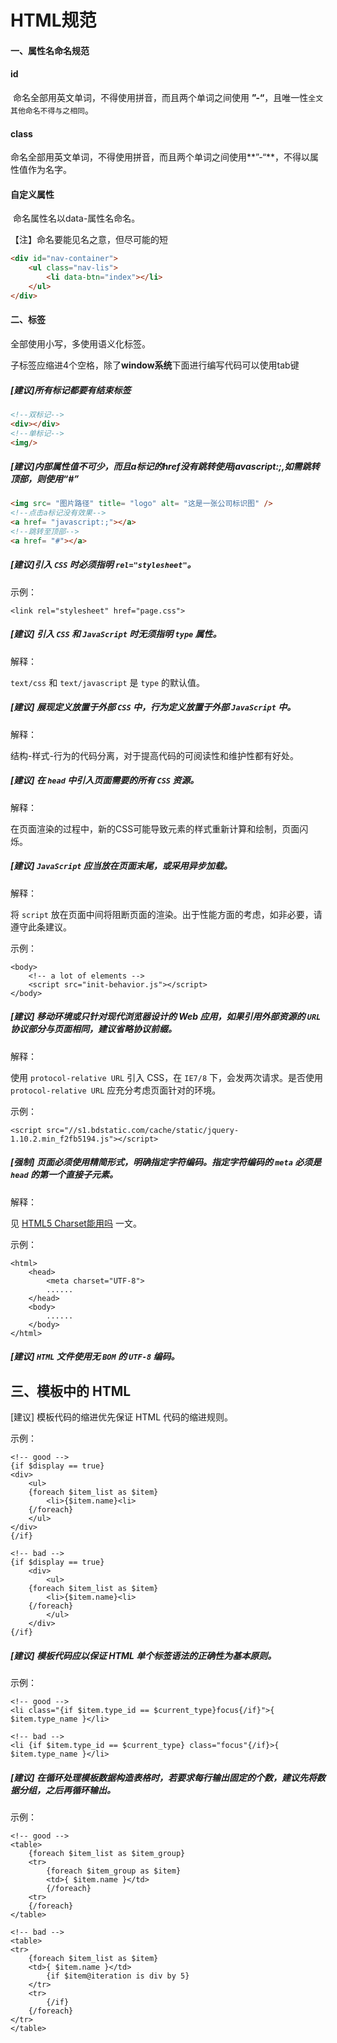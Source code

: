# HTML规范

#### 一、属性名命名规范

#### id

​    命名全部用英文单词，不得使用拼音，而且两个单词之间使用 **”-“**，且唯一性`全文其他命名不得与之相同`。

#### class

​	命名全部用英文单词，不得使用拼音，而且两个单词之间使用**”-“**，不得以属性值作为名字。

#### 自定义属性

​	命名属性名以data-属性名命名。

【注】命名要能见名之意，但尽可能的短

~~~html
<div id="nav-container">
    <ul class="nav-lis">
        <li data-btn="index"></li>
    </ul>
</div>
~~~

#### 二、标签

全部使用小写，多使用语义化标签。

子标签应缩进4个空格，除了**window系统**下面进行编写代码可以使用tab键

##### [建议]所有标记都要有结束标签

~~~html
<!--双标记-->
<div></div>
<!--单标记-->
<img/>

~~~

##### [建议]内部属性值不可少，而且a标记的**href**没有跳转使用**javascript:;**,如需跳转顶部，则使用“#”

~~~html
<img src= "图片路径" title= "logo" alt= "这是一张公司标识图" />
<!--点击a标记没有效果-->
<a href= "javascript:;"></a>
<!--跳转至顶部-->
<a href= "#"></a>
~~~

##### [建议]引入 `CSS` 时必须指明 `rel="stylesheet"`。

示例：

```
<link rel="stylesheet" href="page.css">
```

##### [建议] 引入 `CSS` 和 `JavaScript` 时无须指明 `type` 属性。

解释：

`text/css` 和 `text/javascript` 是 `type` 的默认值。

##### [建议] 展现定义放置于外部 `CSS` 中，行为定义放置于外部 `JavaScript` 中。

解释：

结构-样式-行为的代码分离，对于提高代码的可阅读性和维护性都有好处。

##### [建议] 在 `head` 中引入页面需要的所有 `CSS` 资源。

解释：

在页面渲染的过程中，新的CSS可能导致元素的样式重新计算和绘制，页面闪烁。

##### [建议] `JavaScript` 应当放在页面末尾，或采用异步加载。

解释：

将 `script` 放在页面中间将阻断页面的渲染。出于性能方面的考虑，如非必要，请遵守此条建议。

示例：

```
<body>
    <!-- a lot of elements -->
    <script src="init-behavior.js"></script>
</body>
```

##### [建议] 移动环境或只针对现代浏览器设计的 Web 应用，如果引用外部资源的 `URL` 协议部分与页面相同，建议省略协议前缀。

解释：

使用 `protocol-relative URL` 引入 CSS，在 `IE7/8` 下，会发两次请求。是否使用 `protocol-relative URL` 应充分考虑页面针对的环境。

示例：

```
<script src="//s1.bdstatic.com/cache/static/jquery-1.10.2.min_f2fb5194.js"></script>
```

##### [强制] 页面必须使用精简形式，明确指定字符编码。指定字符编码的 `meta` 必须是 `head` 的第一个直接子元素。

解释：

见 [HTML5 Charset能用吗](http://www.qianduan.net/html5-charset-can-it.html) 一文。

示例：

```
<html>
    <head>
        <meta charset="UTF-8">
        ......
    </head>
    <body>
        ......
    </body>
</html>
```

##### [建议] `HTML` 文件使用无 `BOM` 的 `UTF-8` 编码。

## 三、模板中的 HTML

[建议] 模板代码的缩进优先保证 HTML 代码的缩进规则。

示例：

```
<!-- good -->
{if $display == true}
<div>
    <ul>
    {foreach $item_list as $item}
        <li>{$item.name}<li>
    {/foreach}
    </ul>
</div>
{/if}

<!-- bad -->
{if $display == true}
    <div>
        <ul>
    {foreach $item_list as $item}
        <li>{$item.name}<li>
    {/foreach}
        </ul>
    </div>
{/if}
```

##### [建议] 模板代码应以保证 HTML 单个标签语法的正确性为基本原则。

示例：

```
<!-- good -->
<li class="{if $item.type_id == $current_type}focus{/if}">{ $item.type_name }</li>

<!-- bad -->
<li {if $item.type_id == $current_type} class="focus"{/if}>{ $item.type_name }</li>
```

##### [建议] 在循环处理模板数据构造表格时，若要求每行输出固定的个数，建议先将数据分组，之后再循环输出。

示例：

```
<!-- good -->
<table>
    {foreach $item_list as $item_group}
    <tr>
        {foreach $item_group as $item}
        <td>{ $item.name }</td>
        {/foreach}
    <tr>
    {/foreach}
</table>

<!-- bad -->
<table>
<tr>
    {foreach $item_list as $item}
    <td>{ $item.name }</td>
        {if $item@iteration is div by 5}
    </tr>
    <tr>
        {/if}
    {/foreach}
</tr>
</table>
```